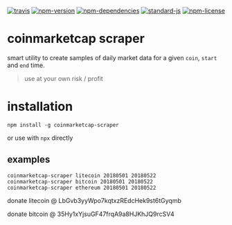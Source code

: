 [![travis](https://img.shields.io/travis/christian-fei/coinmarketcap-scraper.svg?style=flat-square)](https://travis-ci.org/christian-fei/coinmarketcap-scraper) [![npm-version](https://img.shields.io/npm/v/coinmarketcap-scraper.svg?style=flat-square&colorB=007EC6)](https://www.npmjs.com/package/coinmarketcap-scraper) [![npm-dependencies](https://img.shields.io/badge/dependencies-none-blue.svg?style=flat-square&colorB=44CC11)](package.json) [![standard-js](https://img.shields.io/badge/coding%20style-standard-brightgreen.svg?style=flat-square)](http://standardjs.com/) [![npm-license](https://img.shields.io/npm/l/coinmarketcap-scraper.svg?style=flat-square&colorB=007EC6)](https://spdx.org/licenses/ISC)

# coinmarketcap scraper

smart utility to create samples of daily market data for a given `coin`, `start` and `end` time.

> use at your own risk / profit

# installation

```
npm install -g coinmarketcap-scraper
```

or use with `npx` directly

## examples

```
coinmarketcap-scraper litecoin 20180501 20180522
coinmarketcap-scraper bitcoin 20180501 20180522
coinmarketcap-scraper ethereum 20180501 20180522
```

donate litecoin @ LbGvb3yyWpo7kqtxzREdcHek9st6tGyqmb

donate bitcoin @ 35Hy1xYjsuGF47frqA9a8HJKhJQ9rcSV4
